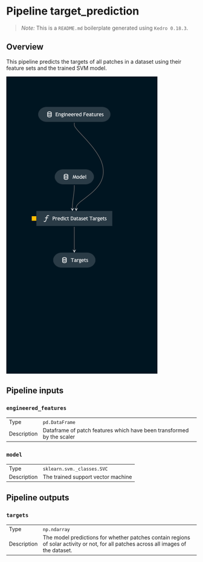 # Pipeline target_prediction

> *Note:* This is a `README.md` boilerplate generated using `Kedro 0.18.3`.

## Overview

<!---
Please describe your modular pipeline here.
-->

This pipeline predicts the targets of all patches in a dataset using their feature sets and the trained SVM model.

![Overview](./target_prediction.png)

## Pipeline inputs

<!---
The list of pipeline inputs.
-->

### `engineered_features`
|      |                    |
| ---- | ------------------ |
| Type | `pd.DataFrame` |
| Description | Dataframe of patch features which have been transformed by the scaler |

### `model`
|      |                    |
| ---- | ------------------ |
| Type | `sklearn.svm._classes.SVC` |
| Description | The trained support vector machine |

## Pipeline outputs

<!---
The list of pipeline outputs.
-->

### `targets`
|      |                    |
| ---- | ------------------ |
| Type | `np.ndarray` |
| Description | The model predictions for whether patches contain regions of solar activity or not, for all patches across all images of the dataset. |
